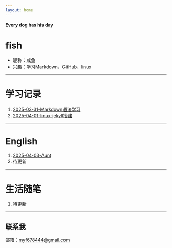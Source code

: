 ```yaml
---
layout: home
---
```


**Every dog has his day**
# **fish**

- 昵称：咸鱼
- 兴趣：学习Markdown，GitHub，linux

---

# **学习记录**

1. [2025-03-31-Markdown语法学习](/2025/03/31/markdown.html)
2. [2025-04-01-linux-jekyll搭建](2025/04/01/linux-jekyll.html)
---

# **English**
1. [2025-04-03-Aunt](/2025/04/03/aunt.html)
2. 待更新

---

# **生活随笔**

1. 待更新

---

## 联系我

邮箱：[myf678444@gmail.com](mailto:myf678444@gmail.com)

